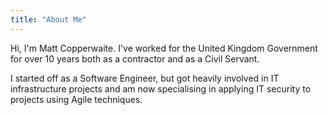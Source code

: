```yaml
---
title: "About Me"
---
```

<!--alex ignore servant-->
Hi, I'm Matt Copperwaite. I've worked for the United Kingdom Government for over 10 years both as a contractor and as a Civil Servant.

I started off as a Software Engineer, but got heavily involved in IT infrastructure projects and am now specialising in applying IT security to projects using Agile techniques.
